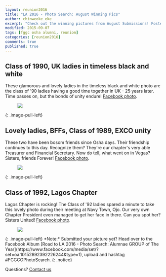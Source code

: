 ```yaml
---
layout: reunion2016
title: "LA 2016 - Photo Search: August Winning Pics"
author: chinweoke_eke
excerpt: "Check out the winning pictures from August Submissions! Fostering Unity!"
modified: 2015-09-07
tags: [fggc osha alumni, reunion]
categories: [reunion2016]
comments: true
published: true
---
```

## Class of 1990, UK ladies in timeless black and white
These glamorous and lovely ladies in the timeless black and white photo are the class of '90 ladies having a good time together in UK - 25 years later. Time passes on, but the bonds of unity endure! [Facebook photo](https://www.facebook.com/photo.php?fbid=10205727330157157&set=oa.10152892392226244&type=3&theater).
<figure>
	<a href="{{ site.url }}/images/aug1-photosearch.jpg"><img src="{{ site.url }}/images/aug1-photosearch.jpg"></a>
</figure>
{: .image-pull-left}

## Lovely ladies, BFFs, Class of 1989, EXCO unity
These two have been bosom friends since Osha days. Their friendship continues to this day. Recognize them? They're our chapter's very able Treasurer and Financial Secretary. Now do tell, what went on in Vegas? Sisters, friends Forever! [Facebook photo](https://www.facebook.com/photo.php?fbid=10155916714910328&set=oa.10152892392226244&type=3&theater).
<figure>
	<a href="{{ site.url }}/images/aug2-photosearch.jpg"><img src="{{ site.url }}/images/aug2-photosearch.jpg"></a>
</figure>
{: .image-pull-left}

## Class of 1992, Lagos Chapter
Lagos Chapter is rocking! The Class of '92 ladies spared a minute to take this lovely photo during their meeting at Navy Town, Ojo. Our very own Chapter President even managed to get her face in there. Can you spot her? Sisters United! [Facebook photo](https://www.facebook.com/photo.php?fbid=945954345476436&set=oa.10152892392226244&type=3&theater).
<figure>
	<a href="{{ site.url }}/images/aug3-photosearch.jpg"><img src="{{ site.url }}/images/aug3-photosearch.jpg"></a>
</figure>
{: .image-pull-left}
*Note:* Submitted your picture yet? Head over to the Facebook Album [Road to LA 2016 - Photo Search: Alumnae GROUP of The Year](https://www.facebook.com/media/set/?set=oa.10152892392226244&type=1), upload and hashtag ‪#‎FGGCOPhotoSearch‬.
{: .notice} 

Questions? [Contact us](mailto:la2016@fggconitsha.com)